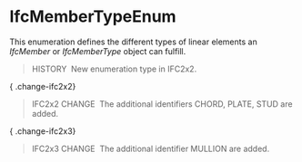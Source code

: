 # IfcMemberTypeEnum

This enumeration defines the different types of linear elements an _IfcMember_ or _IfcMemberType_ object can fulfill.

> HISTORY&nbsp; New enumeration type in IFC2x2.

{ .change-ifc2x2}
> IFC2x2 CHANGE&nbsp; The additional identifiers CHORD, PLATE, STUD are added.

{ .change-ifc2x3}
> IFC2x3 CHANGE&nbsp; The additional identifier MULLION are added.
